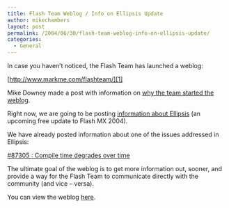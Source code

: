 ```yaml
---
title: Flash Team Weblog / Info on Ellipsis Update
author: mikechambers
layout: post
permalink: /2004/06/30/flash-team-weblog-info-on-ellipsis-update/
categories:
  - General
---
```



In case you haven&#8217;t noticed, the Flash Team has launched a weblog:

[http://www.markme.com/flashteam/][1]

Mike Downey made a post with information on [why the team started the weblog][2].

Right now, we are going to be posting [information about Ellipsis][3] (an upcoming free update to Flash MX 2004).

We have already posted information about one of the issues addressed in Ellipsis:

[#87305 : Compile time degrades over time][4]

The ultimate goal of the weblog is to get more information out, sooner, and provide a way for the Flash Team to communicate directly with the community (and vice &#8211; versa).

You can view the weblog [here][1].

 [1]: /flashteam/
 [2]: /flashteam/archives/005419.cfm
 [3]: /flashteam/archives/005467.cfm
 [4]: http://www.markme.com/flashteam/archives/005469.cfm